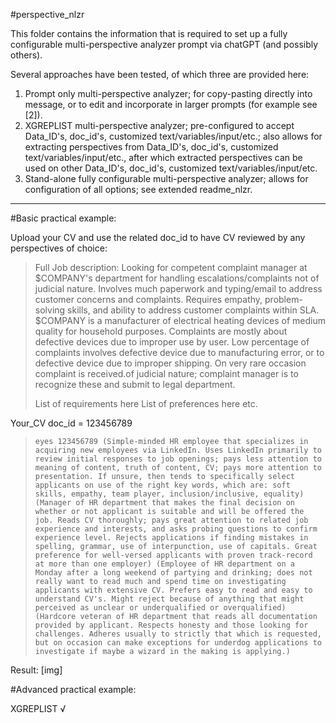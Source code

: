 #perspective_nlzr 

This folder contains the information that is required to set up a fully configurable multi-perspective analyzer prompt via chatGPT (and possibly others).

Several approaches have been tested, of which three are provided here:  

1. Prompt only multi-perspective analyzer; for copy-pasting directly into message, or to edit and incorporate in larger prompts (for example see [2]).  
2. XGREPLIST multi-perspective analyzer; pre-configured to accept Data_ID's, doc_id's, customized text/variables/input/etc.; also allows for extracting perspectives from Data_ID's, doc_id's, customized text/variables/input/etc., after which extracted perspectives can be used on other Data_ID's, doc_id's, customized text/variables/input/etc.  
3. Stand-alone fully configurable multi-perspective analyzer; allows for configuration of all options; see extended readme_nlzr.  
  
____


#Basic practical example:

Upload your CV and use the related doc_id to have CV reviewed by any perspectives of choice:

>Full Job description:
>Looking for competent complaint manager at $COMPANY's department for handling escalations/complaints not of judicial nature. Involves much paperwork and typing/email to address customer concerns and complaints. Requires empathy, problem-solving skills, and ability to address customer complaints within SLA. $COMPANY is a manufacturer of electrical heating devices of medium quality for household purposes. Complaints are mostly about defective devices due to improper use by user. Low percentage of complaints involves defective device due to manufacturing error, or to defective device due to improper shipping. On very rare occasion complaint is received.of judicial nature; complaint manager is to recognize these and submit to legal department.
>
> List of requirements here
> List of preferences here
> etc.

Your_CV doc_id = 123456789

>`eyes 123456789 (Simple-minded HR employee that specializes in acquiring new employees via LinkedIn. Uses LinkedIn primarily to review initial responses to job openings; pays less attention to meaning of content, truth of content, CV; pays more attention to presentation. If unsure, then tends to specifically select applicants on use of the right key words, which are: soft skills, empathy, team player, inclusion/inclusive, equality) (Manager of HR department that makes the final decision on whether or not applicant is suitable and will be offered the job. Reads CV thoroughly; pays great attention to related job experience and interests, and asks probing questions to confirm experience level. Rejects applications if finding mistakes in spelling, grammar, use of interpunction, use of capitals. Great preference for well-versed applicants with proven track-record at more than one employer) (Employee of HR department on a Monday after a long weekend of partying and drinking; does not really want to read much and spend time on investigating applicants with extensive CV. Prefers easy to read and easy to understand CV's. Might reject because of anything that might perceived as unclear or underqualified or overqualified) (Hardcore veteran of HR department that reads all documentation provided by applicant. Respects honesty and those looking for challenges. Adheres usually to strictly that which is requested, but on occasion can make exceptions for underdog applications to investigate if maybe a wizard in the making is applying.)`

Result: [img]



#Advanced practical example:

XGREPLIST √